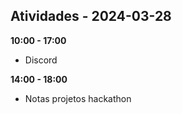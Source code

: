 ## Atividades - 2024-03-28

**10:00 - 17:00**

* Discord

**14:00 - 18:00**

* Notas projetos hackathon

